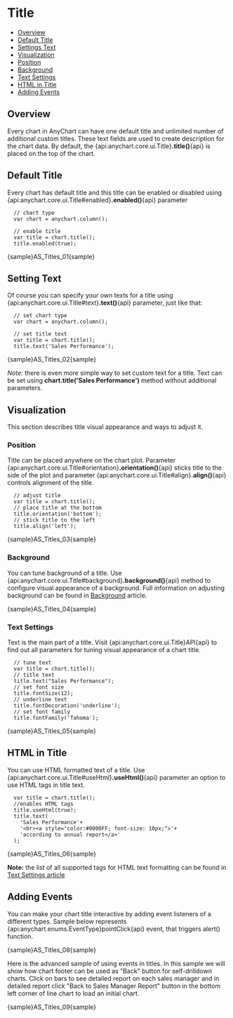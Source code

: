 # Title

* [Overview](#overview)
* [Default Title](#default_title)
* [Settings Text](#settings_text)
* [Visualization](#visualization)
 * [Position](#position)
 * [Background](#background)
 * [Text Settings](#text_settings)
* [HTML in Title](#html_in_title)
* [Adding Events](#adding_events)

## Overview

Every chart in AnyChart can have one default title and unlimited number of additional custom titles. These text fields are used to create description for the chart data. By default, the {api:anychart.core.ui.Title}**.title()**{api} is placed on the top of the chart.

## Default Title

Every chart has default title and this title can be enabled or disabled using {api:anychart.core.ui.Title#enabled}**.enabled()**{api} parameter

```
  // chart type
  var chart = anychart.column();
  
  // enable title
  var title = chart.title();
  title.enabled(true);
```

{sample}AS\_Titles\_01{sample}

## Setting Text

Of course you can specify your own texts for a title using {api:anychart.core.ui.Title#text}**.text()**{api} parameter, just like that:

```
  // set chart type
  var chart = anychart.column();
  
  // set title text
  var title = chart.title();
  title.text('Sales Performance');
```

{sample}AS\_Titles\_02{sample}

*Note:* there is even more simple way to set custom text for a title. Text can be set using **chart.title('Sales Performance')** method without additional parameters.

## Visualization

This section describes title visual appearance and ways to adjust it.

### Position

Title can be placed anywhere on the chart plot. Parameter {api:anychart.core.ui.Title#orientation}**.orientation()**{api} sticks title to the side of the plot and parameter {api:anychart.core.ui.Title#align}**.align()**{api} controls alignment of the title. 

```
  // adjust title
  var title = chart.title();
  // place title at the bottom
  title.orientation('bottom');
  // stick title to the left
  title.align('left');
```

{sample}AS\_Titles\_03{sample}

### Background 

You can tune background of a title. Use {api:anychart.core.ui.Title#background}**.background()**{api} method to configure visual appearance of a background. Full information on adjusting background can be found in [Background](../Appearance_Settings/Background) article.

{sample}AS\_Titles\_04{sample}

### Text Settings

Text is the main part of a title. Visit {api:anychart.core.ui.Title}API{api} to find out all parameters for tuning visual appearance of a chart title.

```
  // tune text
  var title = chart.title();
  // title text
  title.text("Sales Performance");
  // set font size
  title.fontSize(12);
  // underline text
  title.fontDecoration('underline');
  // set font family
  title.fontFamily('Tahoma');
```

{sample}AS\_Titles\_05{sample}

## HTML in Title

You can use HTML formatted text of a title. Use {api:anychart.core.ui.Title#useHtml}**.useHtml()**{api} parameter an option to use HTML tags in title text.

```
  var title = chart.title();
  //enables HTML tags
  title.useHtml(true);
  title.text(
    'Sales Performance'+
    '<br><a style="color:#0000FF; font-size: 10px;">'+
    'according to annual report</a>'
  );
```

{sample}AS\_Titles\_06{sample}

**Note:** the list of all supported tags for HTML text formatting can be found in [Text Settings article](../Appearance_Settings/Text_Settings#supported_tags)

## Adding Events

You can make your chart title interactive by adding event listeners of a different types. Sample below represents {api:anychart.enums.EventType}pointClick{api} event, that triggers alert() function.

{sample}AS\_Titles\_08{sample}

Here is the advanced sample of using events in titles. In this sample we will show how chart footer can be used as "Back" button for self-drilldown charts. Click on bars to see detailed report on each sales manager and in detailed report click "Back to Sales Manager Report" button in the bottom left corner of line chart to load an initial chart.

{sample}AS\_Titles\_09{sample}